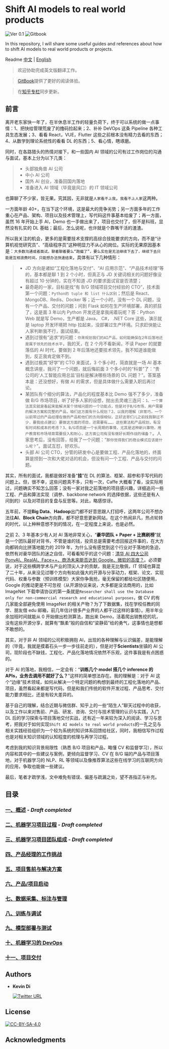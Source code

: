 # Shift AI models to real world products

![Ver 0.1](https://img.shields.io/badge/Version-0.1-orange)  ![Gitbook](https://img.shields.io/badge/GitBook-0.1-brightgreen)

In this repository, I will share some useful guides and references about how to shift AI models to real world products or projects.

Readme [中文](/README.md) | [English](/Translate/README_EN.md)

> 欢迎协助完成英文版翻译工作。

> [GitBook](https://lonelygo.gitbook.io/shift-ai-models-to-real-world-products/)提供了更好的阅读体验。

> 在[知乎专栏](https://zhuanlan.zhihu.com/c_137954846)同步更新。

## 前言

离开老东家快一年了，在半休息半工作的轻量负荷下，终于可以系统的做一点事情：1、把快给管理荒废了的撸码捡起来；2、补补 DeVOps 这条 Pipeline 各种工具生态发展；3、看看 React，VUE，Flutter 这些之前根本没有精力去看的东西；4、从数学到理论系统性的看看 DL 的东西；5、看心情，瞎琢磨。

同时，在各路猎头的热情对接下，和一些国内 AI 领域的公司有过工作岗位的沟通与面试，基本上分为以下几类：

> - 头部独角兽 AI 公司
> - 中小 AI 公司
> - 国外 AI 创业，准备回国内落地
> - 准备进入 AI 领域（毕竟是风口）的 IT 领域公司

也算聊了不少家，皆无果。究其因，无非就是`人家看不上我`，`我看不上人家`这两种。

一方面年龄 40+，在当下这个环境，这是最大的竞争劣势；另一方面多年的工作重心在产品、架构、项目以及技术管理上，写代码这件事基本给废了；再一方面，虽然 16 年开始上手 AI，Demo 也一手做出来了，项目也交付了，但不是科班，显然没有扎实的 DL 基础；最后，怎么说呢，也许就是个靠嘴干活的渣渣。

所以我关注的机会，更多的是需要技术支撑的高综合技能要求的方向，而不是“计算机视觉研究员”、“高级程序员”这种明显力不从心的岗位。实际的无果原因基本是：`大多数沟通或者面试，聊着聊着要么“跑偏了”，要么实在是无法继续下去了，继续下去只能是互相浪费时间，只能想办法快速结束`，具体有以下几种情形：

> - JD 方向是诸如“工程化落地与交付”、“AI 应用示范”、“产品技术经理”等的，基本都是聊 1 到 2 个小时，但真正与 JD 关键词相关的问题好像没有超过 10 分钟的，实在不知道 JD 的要求面试官是否清楚；
> - 最奇葩的一家，目标是找“有 B/G 领域项目交付经验的 CTO”，技术面第一个问题：`Python的 tuple 和 list 什么区别`；然后是 React、MongoDB、Redis、Docker 等；近一个小时，没有一个 DL 问题，没有一个产品、交付的问题；问到 Flask 如何在生产环境部署，真的抓狂了，这是面 3 年以内 Python 开发还是拿我闹着玩呢？答：Python Web 就是写 Demo，生产都是 Java， C#， .NET Core 这些，演示就是 laptop 开发环境把 http 拉起来，没部署过生产环境。只求赶快能让人家判断我不行，面试结束。
> - 遇到过很有“追求”的问题：`你来规划我们的AI产品，如何能确保在2年后落地还是属于领先的技术水平`，我的天，在 2 个月不看新闻，不读 Paper 的就要落伍的 AI 时代，要做到 2 年后落地还要技术领先，我不知道谁能做到，反正我肯定做不到。
> - 遇到过极其“好学”的 CTO 来面试，3 个多小时，简直就是一场 AI 基本概念讲座，我问了一个问题，就后悔前面 3 个多小时的“科普”了：“贵公司的‘人工智能应用总监’目标是解决哪些场景的 DL 问题？”。答案基本是：还没想好，有做 AI 的需求，但是具体做什么需要入职后再讨论。
> - 某团队有个细分的算法，产品化的程度基本比 Demo 强不了多少，准备做 B/G 市场项目，听了好多人家的设想，抛出去灵魂三连问：`1、一个算法其实就是看起来能解决某个领域问题的一个功能点，但是对于B/G市场，用户需要的解决方案和完整的产品，咱们这方面有什么规划？2、以我的理解（非常巧，一个以前带过的产品经理在做的产品和他们的方向很相似，正好这哥们儿之前找我聊过不少，要我给点建议）要做这方面的项目，还需要有……，这些算法和产品规划，有没有时间和成本的考虑？3、B/G项目是一个长周期的事情，尤其是这种新兴事物，用户教育和市场培育需要投入和耐心，这方面公司有没有做好长期作战的储备？`。人家思考后，没有回答，给我了一个问题：“`那你觉得我们的商业模式应该是什么呢？`”。面试互怼，好欢乐。
> - 头部 AI 公司 CTO，分管的研发中心是要做工程、产品化落地的，终面算是捞到一次和大佬对话的机会，但没有问一个工程、产品与交付的问题。

其实，所有的面试，我都是做好准备“**挂**”在 DL 的算法、框架、超参和手写代码的问题上。但，很不幸，这些问题真不多，只有一次，Caffe 大概看了看，没实际用过，问题确实不知怎么回答；没有一家对我之前落地的项目感兴趣，详细追问一些工程、产品和算法实现（调参、backbone network 的选择依据，这些还是有人问到的）以及对项目的复盘与反思等。对此，略感惊讶。

五年前，不提**Big Data**、**Hadoop**出门都不好意思跟人打招呼，这两年公司不想办法往**AI**、**Block Chain**方向靠，都不好意思更新网站，在这个热闹非凡，热点轮转的时代，以上种种意想不到的情况，在一定程度上来说，也是必然。

之前 2、3 年基本少有人对 AI 落地非常关心，“**豪华团队 + Paper + 比赛刷榜**”就是一个团队最好对背书，不管是谁的钱，投资总是需要考虑回报这件事的，在大方向都转向比拼落地能力的 2019 年，为什么没有感觉到这个行业对于落地的急迫，依然有对豪华团队的迷之自信，可看看知乎的这个问题：[清华 AI 四大公司 PonyAI、RealAI、Face++、商汤未来能否达到 Google、微软的高度？](https://www.zhihu.com/question/334397581/answer/748974753)。必须要说，对于这些横跨学术与产业的顶尖人才的贡献，我是无比敬佩，IT 领域也算混了二十年，从来没见过哪个方向有如此强大的开源与分享动力，框架、论文、实现代码、权重与参数（预训练模型）大家你争我抢，毫无保留的都给社区随便用，Google 的推动更是不可忽视（从开源协议来说，大多都是没法商用的，比如 ImageNet 下载申请协议的第一条就是`Researcher shall use the Database only for non-commercial research and educational purposes`，做 CV 的有几家能全部避免使用 ImageNet 的相关产物？为了下数据集，找在学校任教的同学、朋友借 edu 邮箱，前几年估计很多产业界的人都干过这样的事情）。用半年业余加班时间就能从 0 开始做出检测算法，跑出来 Demo，活着爬出销售挖的坑，没有这些开源分享，就算有“飘柔”般的自信和“梁静茹”给的勇气，这事情也是想都不敢想的。

其实，对于非 AI 领域的公司积极拥抱 AI，出现的各种理解与认识偏差，是能理解的（毕竟，我就是摸着石头一步一步往前走的），但是对于**Scientists**坐镇的 AI 公司，现阶段也不缺钱，工程化、产品化落地情况依然不乐观，这件事我是有点困惑的。

对于 AI 的落地，我相信，一定会有：“**训练几个 model 搭几个 inference 的 APIs，业务去调用不就好了么？**”这样的简单想法存在。我的理解是：对于 AI 这个“边缘”技术领域，如何从解决一个特定问题的构想到最终的工程化落地的产品、项目，虽然看起来都是写代码，但是和我们传统的软件开发过程、产品思考、交付能力要求相比，还是有较大差异的。

基于自己的理解，结合近期与微信群、知乎上的一些“陌生人”聊天过程中的收获，以及工作以来对售前、产品、研发、咨询、交付与技术管理的认识与实践，入门 DL 后的学习探索与项目落地交付实战，还有近一年来较为深入的阅读、学习与思考，把我对于如何实现`Shift AI models to real world products`的一孔之见与相关实践经验组织为一个较为系统的知识体系回馈给社区，同时，我相信写作过程也是对相关知识领域的认知程度的梳理与再学习过程。

考虑到我的知识背景局限性（熟悉 B/G 项目和产品，略懂 CV 和监督学习），所以内容和其中的一些建议与案例，更倾向监督学习、CV 在 B/G 端的产品与项目落地，对于机器学习的 NLP、RL 等领域以及像推荐算法这些在线学习的互联网方向的应用，争取也能做一些建议。

最后，笔者才疏学浅，文中难免有错误、偏差与疏漏之处，望不吝指正与补充。

## 目录

### [一、概述](/chapter-01/ch01_Overview.md) - _Draft completed_

### [二、机器学习项目过程](/chapter-02/ch02_Lifecycle-of-a-ML-Project.md) - _Draft completed_

### [三、机器学习项目团队组成](/chapter-03/ch03_ML-Teams.md) - _Draft completed_

### [四、产品经理的工作挑战](/chapter-04/ch04_Product-Manager-Challenge.md)

### [五、项目售前与解决方案](/chapter-05/ch05_Project-Consulting-and-Solutions.md)

### [六、产品/项目启动](/chapter-06/ch06_Project-or-Product-Setup.md)

### [七、数据采集、标注与管理](/chapter-07/ch07_Data-Collection-Labeling-and-Management.md)

### [八、训练与调试](/chapter-08/ch08_Training-and-Debugging.md)

### [九、模型部署与测试](/chapter-09/ch09_Deployment-and-Testing.md)

### [十、机器学习的 DevOps](/chapter-10/ch10_ML-DevOps.md)

### [十一、项目交付](/chapter-11/ch11_Project-Delivery.md)

## Authors

- **Kevin Di**

  [![Twitter URL](https://img.shields.io/twitter/url/https/twitter.com/lonelygo?style=social)](https://twitter.com/lonelygo)

## License

[![CC-BY-SA-4.0](https://img.shields.io/badge/license-CC--BY--SA--4.0-brightgreen)](/LICENSE)

## Acknowledgments
